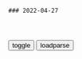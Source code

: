 ```tip
### 2022-04-27
```

<table id="tbc" style="white-space:pre-wrap">
</table>
<button onclick="toggleb()">toggle</button>
<button onclick="loadparse()">loadparse</button>
<br>
<!-- 🌸<br>🍅-　-🍑<hr>🍀 -->
<pre>
<textarea rows="30" cols="100" style="display: none" id="tar">

山河月明：徐达没有两头下注，从朱棣起兵时，家族命运就已注定
https://mbd.baidu.com/newspage/data/landingsuper?context=%7B%22nid%22%3A%22news_9306630351441196823%22%7D&n_type=-1&p_from=-1

到了嘉靖年间以后，明朝只存在五公爵，徐达后人的魏国公和定国公成为其中之二。

很多时候，人生并没有多少选择，徐达家族，在朱棣起兵的时候，已经被绑定了，他们根本没得选，不管是否支持朱棣，都会被判定为，和朱棣是一伙的，哪怕你心里不是这么想的都不行。

<font size="1" style="color:#DCDCDC">2022-04-28</font>

1759年，清朝的军队挺进帕米尔高原，创造了一个军事神话
https://mbd.baidu.com/newspage/data/landingsuper?context=%7B%22nid%22%3A%22news_9615342563255327217%22%7D&n_type=-1&p_from=-1

<font size="1" style="color:#DCDCDC">2022-04-29</font>

为何我g史书上，总记载外族侵略我们，却很少说我们兼并他g
https://mbd.baidu.com/newspage/data/landingsuper?context=%7B%22nid%22%3A%22news_9392725466273335401%22%7D&n_type=-1&p_from=-1

对于不配合的人，我们通常是直接将他们灭g然后同化，
现如今的朝鲜、韩国、日本等g，在封建时期也是我g的一部分领土，只不过实行着高度自治罢了。

<font size="1" style="color:#DCDCDC">2022-04-28</font>

高盛：大规模资本外流和rm币迅速大幅贬值的概率很低
https://mbd.baidu.com/newspage/data/landingsuper?context=%7B%22nid%22%3A%22news_9277777066033824951%22%7D&n_type=-1&p_from=-1

x走江湖1984
但不等于没有这个可能

b度网友17ef4cc
但愿是你所说的那样，

<font size="1" style="color:#DCDCDC">2022-04-28</font>

微软的征程，才是真正的星辰大海（三季度电话会纪要）
https://mbd.baidu.com/newspage/data/landingsuper?context=%7B%22nid%22%3A%22news_9608399602734415305%22%7D&n_type=-1&p_from=-1

<font size="1" style="color:#DCDCDC">2022-04-28</font>

愚昧者对于智者来说是一种s会资源
https://baijiahao.baidu.com/s?id=1714576806089560855&wfr=spider&for=pc

《天道 》里有句话：“愚昧者对于智者来说是一种s会资源”。

<font size="1" style="color:#DCDCDC">2022-04-28</font>

90后妈妈用玩具鱼哄孩子睡觉
https://weibo.com/2810373291/LqxblwdDL

<font size="1" style="color:#DCDCDC">2022-04-28</font>

连普j都推崇备至的一代女皇，叶卡捷琳娜大帝身上有何魅力？
https://baijiahao.baidu.com/s?id=1726912090436883023&wfr=spider&for=pc

一个富人拥有另一个人类，这合理吗？
https://pics5.baidu.com/feed/3801213fb80e7bec7663a84391e3b8329a506b2a.jpeg?token=bc82a5a381502166370a678f4f1ef2c9.jpg

<font size="1" style="color:#DCDCDC">2022-04-28</font>

普j女儿现状曝光：掌管45亿公司，真正的公主肩负拯救人类的使命
https://baijiahao.baidu.com/s?id=1669692065739331926&wfr=spider&for=pc

<font size="1" style="color:#DCDCDC">2022-04-28</font>

叶卡捷琳娜发动z变，推翻丈夫的统治，篡夺皇位成功称帝
https://mbd.baidu.com/newspage/data/videolanding?nid=sv_8191108272598957805&sourceFrom=pc_feedlist

得到了军队的支持，接下来一切就好办多了。

尽管心里一万分不乐意，也还是被强迫着签下了退位诏书。他至此仍不明白，为什么自己会受人厌烦。

InternetCafe_B
彼得作大死，算是把前线的士兵们得罪光了

<font size="1" style="color:#DCDCDC">2022-04-28</font>

哈利波特：做仆人时唯唯诺诺，重获自由后重拳出击
https://mbd.baidu.com/newspage/data/videolanding?nid=sv_18414445581913850824&sourceFrom=rec

<font size="1" style="color:#DCDCDC">2022-05-15</font>

哈利波特：哈利被困地牢，小精灵及时救场，最后和食死徒庄园大战
https://mbd.baidu.com/newspage/data/videolanding?nid=sv_9478730770302412206&sourceFrom=rec

多比从来没有主人，多比是个z由的精灵。多比到这来是救哈利波特，救他的朋友们。

<font size="1" style="color:#DCDCDC">2022-04-28</font>

哈利波特：你是我半生理智里，唯一的疯狂！
https://mbd.baidu.com/newspage/data/videolanding?nid=sv_7715937007924149898&sourceFrom=pc_feedlist

x之火7g
哈利波特里面，斯内普是最令我意难平的，忍辱负重，背负所有骂名

<font size="1" style="color:#DCDCDC">2022-04-28</font>

于丹：《庄子》心得之《坚持与顺应》7 − 文化 − 理论大视野 − 文库 − 宣讲家网
http://www.71.cn/2011/1021/639915.shtml

在真正的治世，清明太平之中，是没有穷困可言的。而在暴君当道、虎狼之道的时候，也没有个别的通达之士，可以显赫出来。他说，这一切是我们躲不过去的。

<font size="1" style="color:#DCDCDC">2022-04-28</font>

确诊后公开道歉？“硬核”防疫带来的恐惧感，远比病毒可怕！
https://mbd.baidu.com/newspage/data/landingsuper?context=%7B%22nid%22%3A%22news_9498572916592519362%22%7D&n_type=-1&p_from=-1

<font size="1" style="color:#DCDCDC">2022-04-28</font>

女议员被上帝惩罚不能撒谎，演讲时满嘴脏话，支持率却飙升
https://mbd.baidu.com/newspage/data/videolanding?nid=sv_11324214524067590362&sourceFrom=pc_feedlist

如果韩g选m的智商提高了，那像我这种人可怎么混。

zf让qz放心的时候，还不是因为心虚吗。

正直的候选人。

<font size="1" style="color:#DCDCDC">2022-04-28</font>

山东一流浪汉街边求职，z英文切换自如引唏嘘：原本是老师|大学生|乞讨_网易订阅
https://www.163.com/dy/article/H61SDM6C0534R48K.html

当世间浑浊成常态，清流便注定为原罪。

<font size="1" style="color:#DCDCDC">2022-04-28</font>

女孩只要一激动，就会变成一只大熊猫！
https://mbd.baidu.com/newspage/data/videolanding?nid=sv_7071532476606471777&sourceFrom=rec

<font size="1" style="color:#DCDCDC">2022-04-28</font>

错误的观念，到底有多可怕！结局令人深思
https://mbd.baidu.com/newspage/data/videolanding?nid=sv_9932342689070503276&sourceFrom=pc_feedlist

男孩只有表哥的旧衣服。

克罗诺斯行
既无三徒教，不闻过庭语。
娘非拉弥亚，爹很像瞽叟。

<font size="1" style="color:#DCDCDC">2022-04-30</font>

世界精神疾病排行榜-常见的精神疾病-名医汇
http://www.mingyihui.net/article_1102630.html

3、意志缺失
缺乏意志的症状是对患者周围的事情缺乏兴趣，对外部环境及其变化缺乏任何情绪反应。 缺乏意志常常发生在缺乏思考、冷漠或衰退以及缺乏兴趣的同时。 会使患者对生活没有激情和动力，变得孤僻、冷漠。

5.格妄想综合症
弗雷里格妄想综合症和被害妄想症很像，患者热衷于和陌生人打交道，然后进行指控他们，认为学习他们可以伪装成我们自己挚爱的样子，并且通过四处跟踪学生自己。但是因为事实上，他们一般认为是提高自己的家人和zg朋友都被陌生人给取代了，自己生活在这样一个骗局里。

7、科塔尔综合症
性交综合征患者，大多数认为自己已经死亡或身体残废，掩盖自己的健康，但认为自己有严重的疾病。 69%的患者否认他们的存在，但矛盾的是，55%的患者有永生的幻觉。 它在精神分裂症和头部外伤患者中最常见。

<font size="1" style="color:#DCDCDC">2022-04-28</font>

代理型孟乔森综合征谋杀案_布兰查德
https://www.sohu.com/a/424046229_660903

<font size="1" style="color:#DCDCDC">2022-04-28</font>

什么原因导致妈妈毁了女儿的一生，这篇漫画揭露了畸形的母女之爱
https://baijiahao.baidu.com/s?id=1730872436149207449&wfr=spider&for=pc

喝拉怒火中烧将拉弥亚所生的孩子全部掳走并杀害，
此后拉弥亚嫉妒生恨，然后又去残骸别人的孩子。
https://pics3.baidu.com/feed/bd315c6034a85edf78144e1daa1a4929dc5475c9.jpeg?token=cbd95d5a48e87a3814f4104b94fa7dc7.jpg

只要我有任何想站起来的企图，就会遭来妈妈的毒打。
https://pics2.baidu.com/feed/279759ee3d6d55fb1e6321df8a6c0f4021a4dd7f.jpeg?token=4b92192f4ffb8663ccdb1a504fc883ff.jpg

你生了很严重的很严重的病，永远都不会好。
https://pics1.baidu.com/feed/b64543a98226cffcc2b2741b5f4f0a9af703ea5d.jpeg?token=51487acd1f0f3d3647bd58ae8e5c6b0c.jpg

她给我灌下药物，导致牙齿腐烂，然后让医生拔掉了我所有的牙齿，
https://pics3.baidu.com/feed/77094b36acaf2edd921563026a5e41e33b0193c9.jpeg?token=66c508205e33191d74756012573a91b0.jpg

我开始偷偷上网，
我逐渐意识到自己根本没有病，真正生病的是妈妈。
妈妈为了维持我病重的情况，每次长出一点头发，就会马上剃掉。
https://pics3.baidu.com/feed/9e3df8dcd100baa194b934a3a25ef918c9fc2eed.jpeg?token=5b409d801b73e4104a917aaae3dd9698.jpg

他一直劝说我和母亲谈谈，可我妈妈那样的人是听不进去任何建议的。
你的母亲是恶魔的化身，你不该被禁锢在笼子里。她必须消失，这样你就自由了，我们就能在一起了。
https://pics5.baidu.com/feed/0d338744ebf81a4c8182835635642053242da652.jpeg?token=b2220b52feb4bb62e8abd2a5853b16eb.jpg

万万没想到，母慈女孝的温情背后，居然是一场残酷的虐待。

从未接触过外界，很容易被花言巧语迷了心窍。
https://pics1.baidu.com/feed/2cf5e0fe9925bc3129b33156be91cdbbc91370ee.jpeg?token=4d63d5d1e72acf4136cd6fba39a64e1a.jpg

尽管遭到虐待，可在这个女孩心里，严莉依然是与她相依为命的唯一的亲人。
https://pics6.baidu.com/feed/3c6d55fbb2fb4316a92001f0c5ea062908f7d3d2.jpeg?token=ef25135e70f67dd3e7ba2c9e453fbd97.jpg

代理孟乔森综合征，
照顾者会捏造火诱发被照顾者的身心疾病，通过描述，幻想疾病症状甚至主动伤残来博取同情。
https://pics2.baidu.com/feed/267f9e2f070828385cb55cde59d7e90b4d08f11d.jpeg?token=2e37bab0856486e3731fb6166619b31d.jpg

<font size="1" style="color:#DCDCDC">2022-04-28</font>

讽刺动画：老爸倾家荡产只为满足女儿，过度的溺爱真可怕
https://mbd.baidu.com/newspage/data/videolanding?nid=sv_6406614523108906208&sourceFrom=pc_feedlist

<font size="1" style="color:#DCDCDC">2022-04-28</font>

X战警：不愧是顶级变种人，博士万磁王看完瑟瑟发抖！
https://mbd.baidu.com/newspage/data/videolanding?nid=sv_3703966807707050307&sourceFrom=rec

<font size="1" style="color:#DCDCDC">2022-04-28</font>

有了天启的加成在这一刻，教授展现出他那无敌的一个地方
https://mbd.baidu.com/newspage/data/videolanding?nid=sv_1796821147001567616&sourceFrom=pc_feedlist

一条给所有男人，女人及变种人的忠告，你们已经迷失了方向。

最终的审判即将到来，所有你们建立的亭台楼阁都将崩塌，新的时代即将拉开序幕。

<font size="1" style="color:#DCDCDC">2022-04-28</font>

潜：李涯其实是个有理想的人，只是被余则成坑惨了
https://mbd.baidu.com/newspage/data/videolanding?nid=sv_5221992437326795178&sourceFrom=rec

我干这一行真不图立功受奖，
为当锅消除所有的敌人，让孩子们过上好日子。抗日如此，反功也是如此。

我先走了，准备明天对付那些工运分子。

<font size="1" style="color:#DCDCDC">2022-06-10</font>

潜伏：左蓝翻译亲共文章，可怜了余则成，还要揣着明白装糊涂！
https://mbd.baidu.com/newspage/data/videolanding?nid=sv_9534332140289899718&sourceFrom=rec

翻译这种东西会进黑名单的。

人家外国人都看得清清楚楚的，为什么我们zg人还要假装天真。

<font size="1" style="color:#DCDCDC">2022-06-10</font>

潜伏：李崖出去办事被打了，看吴敬中怎么处理，真不愧是当站长的
https://mbd.baidu.com/newspage/data/videolanding?nid=sv_15511150431482775935&sourceFrom=pc_feedlist

团体即家庭，同志即手足，这是戴老板对我们的期望。

<font size="1" style="color:#DCDCDC">2022-04-28</font>

</textarea>
</pre>
<!-- 🍀<br>🍑-　-🍅<hr>🌸 -->

```note
```

<link
  rel="stylesheet"
  href="https://cdn.jsdelivr.net/npm/@fancyapps/ui/dist/fancybox.css"
/>
<script src="https://cdn.jsdelivr.net/npm/@fancyapps/ui@4.0/dist/fancybox.umd.js"></script>

<script type="text/javascript">

var __urlRegex = /(\b(https?|ftp|file):\/\/[-A-Z0-9+&@#\/%?=~_|!:,.;]*[-A-Z0-9+&@#\/%=~_|])/ig;
var __imgRegex = /\.(?:jpe?g|gif|png|webp)$/i;

loadparse();

function parseURL($string){

    var exp = __urlRegex;
    return $string.replace(exp,function(match){
            __imgRegex.lastIndex=0;
            if(__imgRegex.test(match)){
                return '<a data-fancybox="gallery" href="' + match.replace("/p=700", "")
                 + '"><img src="' + match.replace("/p=700", "/p=160x200")+'" width="64"></a>';
            }
            else{
                return '<a href="' + match + '" target="_blank">' + match + '</a>';
            }
        }
    );
}

function loadparse() {
  tbc.innerHTML = parseURL(tar.value);
}

function toggleb() {
  var x = document.getElementById("tar");
  if (x.style.display === "none") {
    x.style.display = "";
  } else {
    x.style.display = "none";
  }
}

</script>
